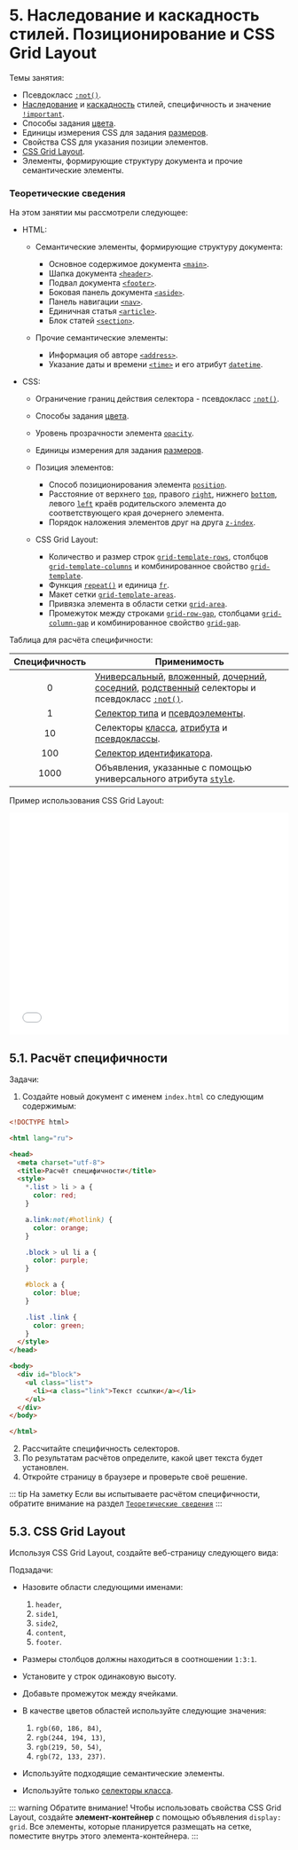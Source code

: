 # 5. Наследование и каскадность стилей. Позиционирование и CSS Grid Layout

Темы занятия:

- Псевдокласс [`:not()`](https://webref.ru/css/not).
- [Наследование](https://metanit.com/web/html5/5.9.php) и [каскадность](https://metanit.com/web/html5/5.10.php) стилей, специфичность и значение [`!important`](https://webref.ru/css/%21important).
- Способы задания [цвета](https://webref.ru/css/value/color).
- Единицы измерения CSS для задания [размеров](https://webref.ru/css/value/size).
- Свойства CSS для указания позиции элементов.
- [CSS Grid Layout](https://metanit.com/web/html5/13.1.php).
- Элементы, формирующие структуру документа и прочие семантические элементы.

### Теоретические сведения

На этом занятии мы рассмотрели следующее:

- HTML:

  - Семантические элементы, формирующие структуру документа:

    - Основное содержимое документа [`<main>`](https://webref.ru/html/main).
    - Шапка документа [`<header>`](https://webref.ru/html/header).
    - Подвал документа [`<footer>`](https://webref.ru/html/footer).
    - Боковая панель документа [`<aside>`](https://webref.ru/html/aside).
    - Панель навигации [`<nav>`](https://webref.ru/html/nav).
    - Единичная статья [`<article>`](https://webref.ru/html/article).
    - Блок статей [`<section>`](https://webref.ru/html/section).

  - Прочие семантические элементы:

    - Информация об авторе [`<address>`](https://webref.ru/html/address).
    - Указание даты и времени [`<time>`](https://webref.ru/html/time) и его атрибут [`datetime`](https://webref.ru/html/time/datetime).

- CSS:

  - Ограничение границ действия селектора - псевдокласс [`:not()`](https://webref.ru/css/not).
  - Способы задания [цвета](https://webref.ru/css/value/color).
  - Уровень прозрачности элемента [`opacity`](https://webref.ru/css/opacity).
  - Единицы измерения для задания [размеров](https://webref.ru/css/value/size).

  - Позиция элементов:

    - Способ позиционирования элемента [`position`](https://webref.ru/css/position).
    - Расстояние от верхнего [`top`](https://webref.ru/css/top), правого [`right`](https://webref.ru/css/right), нижнего [`bottom`](https://webref.ru/css/bottom), левого [`left`](https://webref.ru/css/left) краёв родительского элемента до соответствующего края дочернего элемента.
    - Порядок наложения элементов друг на друга [`z-index`](https://webref.ru/css/z-index).

  - CSS Grid Layout:

    - Количество и размер строк [`grid-template-rows`](https://developer.mozilla.org/en-US/docs/Web/CSS/grid-template-rows), столбцов [`grid-template-columns`](https://developer.mozilla.org/en-US/docs/Web/CSS/grid-template-columns) и комбинированное свойство [`grid-template`](https://developer.mozilla.org/en-US/docs/Web/CSS/grid-template).
    - Функция [`repeat()`](https://developer.mozilla.org/en-US/docs/Web/CSS/CSS_Grid_Layout) и единица [`fr`](https://developer.mozilla.org/en-US/docs/Web/CSS/flex_value).
    - Макет сетки [`grid-template-areas`](https://developer.mozilla.org/en-US/docs/Web/CSS/grid-template-areas).
    - Привязка элемента в области сетки [`grid-area`](https://developer.mozilla.org/en-US/docs/Web/CSS/grid-area).
    - Промежуток между строками [`grid-row-gap`](https://developer.mozilla.org/en-US/docs/Web/CSS/row-gap), столбцами [`grid-column-gap`](https://developer.mozilla.org/en-US/docs/Web/CSS/column-gap) и комбинированное свойство [`grid-gap`](https://developer.mozilla.org/en-US/docs/Web/CSS/gap).

Таблица для расчёта специфичности:

| Специфичность | Применимость                                                                                                                                                                                                                                                                                                                                   |
| :-----------: | ---------------------------------------------------------------------------------------------------------------------------------------------------------------------------------------------------------------------------------------------------------------------------------------------------------------------------------------------- |
| 0             | [Универсальный](https://webref.ru/css/selector/universal), [вложенный](https://webref.ru/css/selector/descendant), [дочерний](https://webref.ru/css/selector/child), [соседний](https://webref.ru/css/selector/adjacent), [родственный](https://webref.ru/css/selector/sibling) селекторы и псевдокласс [`:not()`](https://webref.ru/css/not). |
| 1             | [Селектор типа](https://webref.ru/css/selector/tag) и [псевдоэлементы](https://webref.ru/css/type/pseudoelement).                                                                                                                                                                                                                              |
| 10            | Селекторы [класса](https://webref.ru/css/selector/class), [атрибута](https://webref.ru/css/selector/attr) и [псевдоклассы](https://webref.ru/css/type/pseudoclass).                                                                                                                                                                            |
| 100           | [Селектор идентификатора](https://webref.ru/css/selector/id).                                                                                                                                                                                                                                                                                  |
| 1000          | Объявления, указанные с помощью универсального атрибута [`style`](https://webref.ru/html/attr/style).                                                                                                                                                                                                                                          |

Пример использования CSS Grid Layout:

<iframe src="//jsfiddle.net/Vladislav_Lyuminarskiy/zdt086p1/embedded/html,css,result/dark/" width="100%" height="400" frameborder="0"></iframe>

## 5.1. Расчёт специфичности

Задачи:

1. Создайте новый документ с именем `index.html` со следующим содержимым:

```html
<!DOCTYPE html>

<html lang="ru">

<head>
  <meta charset="utf-8">
  <title>Расчёт специфичности</title>
  <style>
    *.list > li > a {
      color: red;
    }

    a.link:not(#hotlink) {
      color: orange;
    }

    .block > ul li a {
      color: purple;
    }

    #block a {
      color: blue;
    }

    .list .link {
      color: green;
    }
  </style>
</head>

<body>
  <div id="block">
    <ul class="list">
      <li><a class="link">Текст ссылки</a></li>
    </ul>
  </div>
</body>

</html>
```

2. Рассчитайте специфичность селекторов.
3. По результатам расчётов определите, какой цвет текста будет установлен.
4. Откройте страницу в браузере и проверьте своё решение.

::: tip На заметку
Если вы испытываете расчётом специфичности, обратите внимание на раздел [`Теоретические сведения`](../../practice/05/#теоретические-сведения)
:::

## 5.3. CSS Grid Layout

Используя CSS Grid Layout, создайте веб-страницу следующего вида:

<practice-05-task-03/>

Подзадачи:

- Назовите области следующими именами:

  1. `header`,
  2. `side1`,
  3. `side2`,
  4. `content`,
  5. `footer`.

- Размеры столбцов должны находиться в соотношении `1:3:1`.
- Установите у строк одинаковую высоту.
- Добавьте промежуток между ячейками.
- В качестве цветов областей используйте следующие значения:

  1. `rgb(60, 186, 84)`,
  2. `rgb(244, 194, 13)`,
  3. `rgb(219, 50, 54)`,
  4. `rgb(72, 133, 237)`.

- Используйте подходящие семантические элементы.
- Используйте только [селекторы класса](https://webref.ru/css/selector/class).

::: warning Обратите внимание!
Чтобы использовать свойства CSS Grid Layout, создайте **элемент-контейнер** с помощью объявления `display: grid`. Все элементы, которые планируется размещать на сетке, поместите внутрь этого элемента-контейнера.
:::
